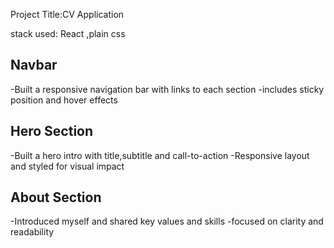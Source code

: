 Project Title:CV Application 

stack used:
React ,plain css



## Navbar
-Built a responsive navigation bar with links to each section
-includes sticky position and hover effects


## Hero Section
-Built  a  hero intro  with  title,subtitle and call-to-action
-Responsive layout  and styled for visual impact 


## About Section 
-Introduced myself and shared key values  and skills 
-focused  on clarity  and readability